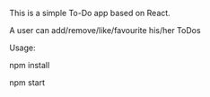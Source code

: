This is a simple To-Do app based on React.


A user can add/remove/like/favourite his/her ToDos


Usage:


npm install


npm start
